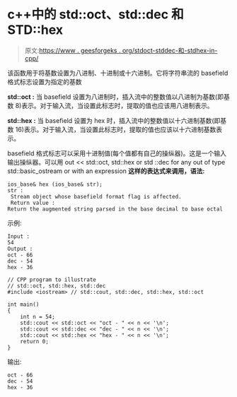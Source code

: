 # c++中的 std::oct、std::dec 和 STD::hex

> 原文:[https://www . geesforgeks . org/stdoct-stddec-和-stdhex-in-cpp/](https://www.geeksforgeeks.org/stdoct-stddec-and-stdhex-in-cpp/)

该函数用于将基数设置为八进制、十进制或十六进制。它将字符串流的 basefield 格式标志设置为指定的基数

**std::oct :** 当 basefield 设置为八进制时，插入流中的整数值以八进制为基数(即基数 8)表示。对于输入流，当设置此标志时，提取的值也应该用八进制表示。

**std::hex :** 当 basefield 设置为 hex 时，插入流中的整数值以十六进制基数(即基数 16)表示。对于输入流，当设置此标志时，提取的值也应该以十六进制基数表示。

basefield 格式标志可以采用十进制值(每个值都有自己的操纵器)。这是一个输入输出操纵器。可以用 out << std::oct, std::hex or std ::dec for any out of type std::basic_ostream or with an expression
**这样的表达式来调用，语法:**

```
ios_base& hex (ios_base& str);
str :
 Stream object whose basefield format flag is affected.
 Return value :
Return the augmented string parsed in the base decimal to base octal

```

示例:

```
Input : 
54
Output :
oct - 66
dec - 54
hex - 36

```

```
// CPP program to illustrate
// std::oct, std::hex, std::dec
#include <iostream> // std::cout, std::dec, std::hex, std::oct

int main()
{
    int n = 54;
    std::cout << std::oct << "oct - " << n << '\n';
    std::cout << std::dec << "dec - " << n << '\n';
    std::cout << std::hex << "hex - " << n << '\n';
    return 0;
}
```

输出:

```
oct - 66
dec - 54
hex - 36

```